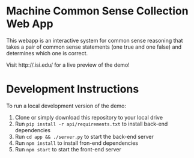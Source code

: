 # Machine Common Sense Collection Web App

This webapp is an interactive system for common sense reasoning that takes a pair of common sense statements (one true and one false) and determines which one is correct.

Visit http://<TBA>.isi.edu/ for a live preview of the demo!

# Development Instructions

To run a local development version of the demo:

1. Clone or simply download this repository to your local drive
2. Run `pip install -r api/requirements.txt` to install back-end dependencies
3. Run `cd app && ./server.py` to start the back-end server
4. Run `npm install` to install fron-end dependencies
5. Run `npm start` to start the front-end server
